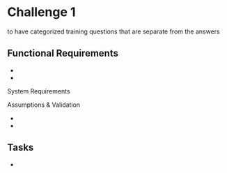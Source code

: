 # Challenge 1
to have categorized training questions that are separate from the answers

Functional Requirements
- 
- 
- 
System Requirements

Assumptions & Validation

-
-


Tasks
-
-